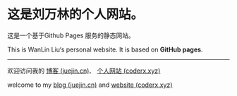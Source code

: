 # 这是刘万林的个人网站。

这是一个基于Github Pages 服务的静态网站。

This is WanLin Liu‘s personal website. It is based on **GitHub pages**.

---


欢迎访问我的 [博客 (juejin.cn)](https://juejin.cn/user/1169536104531720/posts)、 [个人网站 (coderx.xyz)](https://coderx.xyz)

welcome to my [blog (juejin.cn)](https://juejin.cn/user/1169536104531720/posts) and [website (coderx.xyz)](https://coderx.xyz)
